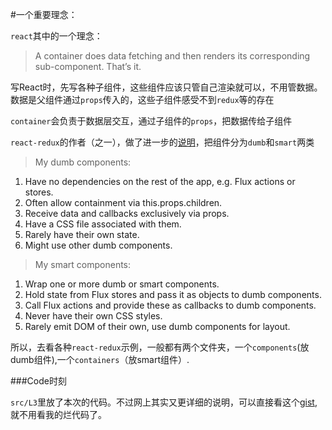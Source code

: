 #一个重要理念：

`react`其中的一个理念：

>A container does data fetching and then renders its corresponding sub-component. That’s it.

写React时，先写各种子组件，这些组件应该只管自己渲染就可以，不用管数据。数据是父组件通过`props`传入的，这些子组件感受不到`redux`等的存在

`container`会负责于数据层交互，通过子组件的`props`，把数据传给子组件

`react-redux`的作者（之一），做了进一步的[说明](https://medium.com/@dan_abramov/smart-and-dumb-components-7ca2f9a7c7d0)，把组件分为`dumb`和`smart`两类

>My dumb components:

1. Have no dependencies on the rest of the app, e.g. Flux actions or stores.
2. Often allow containment via this.props.children.
3. Receive data and callbacks exclusively via props.
4. Have a CSS file associated with them.
5. Rarely have their own state.
6. Might use other dumb components.


>My smart components:

1. Wrap one or more dumb or smart components.
2. Hold state from Flux stores and pass it as objects to dumb components.
3. Call Flux actions and provide these as callbacks to dumb components.
4. Never have their own CSS styles.
5. Rarely emit DOM of their own, use dumb components for layout.
	
所以，去看各种`react-redux`示例，一般都有两个文件夹，一个`components`(放dumb组件),一个`containers`（放smart组件）.

###Code时刻

`src/L3`里放了本次的代码。不过网上其实又更详细的说明，可以直接看这个[gist](https://gist.github.com/chantastic/fc9e3853464dffdb1e3c),就不用看我的烂代码了。